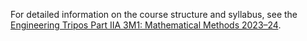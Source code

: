 For detailed information on the course structure and syllabus, see the [Engineering Tripos Part IIA 3M1: Mathematical Methods 2023–24](https://teaching.eng.cam.ac.uk/content/engineering-tripos-part-iia-3m1-mathematical-methods-2023-24).
